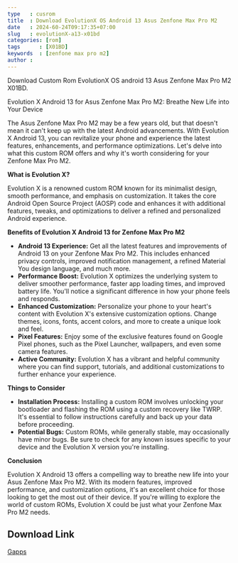 ```yaml
---
type   : cusrom
title  : Download EvolutionX OS Android 13 Asus Zenfone Max Pro M2
date   : 2024-60-24T09:17:35+07:00
slug   : evolutionX-a13-x01bd
categories: [rom]
tags      : [X01BD]
keywords  : [zenfone max pro m2]
author :
---
```


Download Custom Rom EvolutionX OS android 13 Asus Zenfone Max Pro M2 X01BD.

Evolution X Android 13 for Asus Zenfone Max Pro M2: Breathe New Life into Your Device

The Asus Zenfone Max Pro M2 may be a few years old, but that doesn't mean it can't keep up with the latest Android advancements. With Evolution X Android 13, you can revitalize your phone and experience the latest features, enhancements, and performance optimizations. Let's delve into what this custom ROM offers and why it's worth considering for your Zenfone Max Pro M2.

**What is Evolution X?**

Evolution X is a renowned custom ROM known for its minimalist design, smooth performance, and emphasis on customization. It takes the core Android Open Source Project (AOSP) code and enhances it with additional features, tweaks, and optimizations to deliver a refined and personalized Android experience.

**Benefits of Evolution X Android 13 for Zenfone Max Pro M2**

* **Android 13 Experience:** Get all the latest features and improvements of Android 13 on your Zenfone Max Pro M2. This includes enhanced privacy controls, improved notification management, a refined Material You design language, and much more.
* **Performance Boost:** Evolution X optimizes the underlying system to deliver smoother performance, faster app loading times, and improved battery life. You'll notice a significant difference in how your phone feels and responds.
* **Enhanced Customization:** Personalize your phone to your heart's content with Evolution X's extensive customization options. Change themes, icons, fonts, accent colors, and more to create a unique look and feel.
* **Pixel Features:** Enjoy some of the exclusive features found on Google Pixel phones, such as the Pixel Launcher, wallpapers, and even some camera features.
* **Active Community:** Evolution X has a vibrant and helpful community where you can find support, tutorials, and additional customizations to further enhance your experience.

**Things to Consider**

* **Installation Process:** Installing a custom ROM involves unlocking your bootloader and flashing the ROM using a custom recovery like TWRP. It's essential to follow instructions carefully and back up your data before proceeding.
* **Potential Bugs:** Custom ROMs, while generally stable, may occasionally have minor bugs. Be sure to check for any known issues specific to your device and the Evolution X version you're installing.

**Conclusion**

Evolution X Android 13 offers a compelling way to breathe new life into your Asus Zenfone Max Pro M2. With its modern features, improved performance, and customization options, it's an excellent choice for those looking to get the most out of their device. If you're willing to explore the world of custom ROMs, Evolution X could be just what your Zenfone Max Pro M2 needs.

## Download Link
[Gapps](https://sourceforge.net/projects/evolution-x/files/X01BD/13/)


